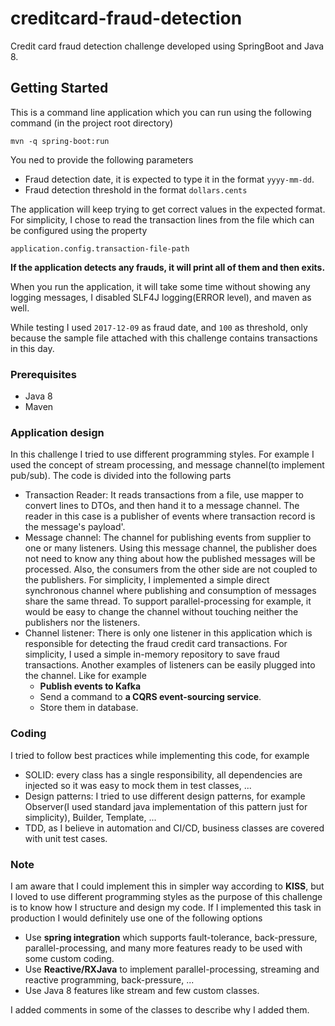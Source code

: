 # creditcard-fraud-detection
Credit card fraud detection challenge developed using SpringBoot and Java 8.

## Getting Started
This is a command line application which you can run using the following command (in the project root directory)
```
mvn -q spring-boot:run
```
You ned to provide the following parameters
- Fraud detection date, it is expected to type it in the format ```yyyy-mm-dd```.
- Fraud detection threshold in the format ```dollars.cents```

The application will keep trying to get correct values in the expected format. 
For simplicity, I chose to read the transaction lines from the file which can be configured using the property 
```
application.config.transaction-file-path
```
__If the application detects any frauds, it will print all of them and then exits.__

When you run the application, it will take some time without showing any logging messages, 
I disabled SLF4J logging(ERROR level), and maven as well.

While testing I used ```2017-12-09``` as fraud date, and ```100``` as threshold, only because the sample 
file attached with this challenge contains transactions in this day. 

### Prerequisites
- Java 8
- Maven

### Application design
In this challenge I tried to use different programming styles. For example I used the concept of
stream processing, and message channel(to implement pub/sub). 
The code is divided into the following parts

- Transaction Reader: It reads transactions from a file, use mapper to convert lines to DTOs, and then hand it to a 
message channel. The reader in this case is a publisher of events where transaction record is the message's payload'.
- Message channel: The channel for publishing events from supplier to one or many listeners. 
Using this message channel, the publisher does not need to know any thing about how the published messages
will be processed. Also, the consumers from the other side are not coupled to the publishers.
For simplicity, I implemented a simple direct synchronous channel where publishing and consumption of messages share
the same thread. To support parallel-processing for example, it would be easy to change the channel without 
touching neither the publishers nor the listeners.
- Channel listener: There is only one listener in this application which is responsible for detecting
the fraud credit card transactions. For simplicity, I used a simple in-memory repository to save fraud transactions.
Another examples of listeners can be easily plugged into the channel. Like for example
    - __Publish events to Kafka__
    - Send a command to __a CQRS event-sourcing service__.
    - Store them in database.
 

### Coding
I tried to follow best practices while implementing this code, for example
- SOLID: every class has a single responsibility, all dependencies are injected so it was easy to mock them in test classes, ...
- Design patterns: I tried to use different design patterns, for example Observer(I used standard java implementation of 
this pattern just for simplicity), Builder, Template, ...
- TDD, as I believe in automation and CI/CD, business classes are covered with unit test cases.

### Note
I am aware that I could implement this in simpler way according to **KISS**, but I loved to use
different programming styles as the purpose of this challenge is to know how I structure and design my code.
If I implemented this task in production I would definitely use one of the following options
- Use **spring integration** which supports fault-tolerance, back-pressure, parallel-processing, and many more features 
ready to be used with some custom coding.
- Use **Reactive/RXJava** to implement parallel-processing, streaming and reactive programming, back-pressure, ...
- Use Java 8 features like stream and few custom classes.
 
I added comments in some of the classes to describe why I added them.